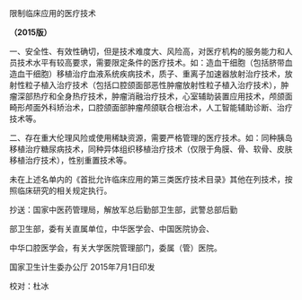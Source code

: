 限制临床应用的医疗技术

**（2015版）**

一、安全性、有效性确切，但是技术难度大、风险高，对医疗机构的服务能力和人员技术水平有较高要求，需要限定条件的医疗技术。如：造血干细胞（包括脐带血造血干细胞）移植治疗血液系统疾病技术，质子、重离子加速器放射治疗技术，放射性粒子植入治疗技术（包括口腔颌面部恶性肿瘤放射性粒子植入治疗技术），肿瘤深部热疗和全身热疗技术，肿瘤消融治疗技术，心室辅助装置应用技术，颅颌面畸形颅面外科矫治术，口腔颌面部肿瘤颅颌联合根治术，人工智能辅助诊断、治疗技术等。

二、存在重大伦理风险或使用稀缺资源，需要严格管理的医疗技术。如：同种胰岛移植治疗糖尿病技术，同种异体组织移植治疗技术（仅限于角膜、骨、软骨、皮肤移植治疗技术），性别重置技术等。

未在上述名单内的《首批允许临床应用的第三类医疗技术目录》其他在列技术，按照临床研究的相关规定执行。

抄送：国家中医药管理局，解放军总后勤部卫生部，武警总部后勤

部卫生部，委有关直属单位，中华医学会、中国医院协会、

中华口腔医学会，有关大学医院管理部门，委属（管）医院。

国家卫生计生委办公厅 2015年7月1日印发

校对：杜冰
